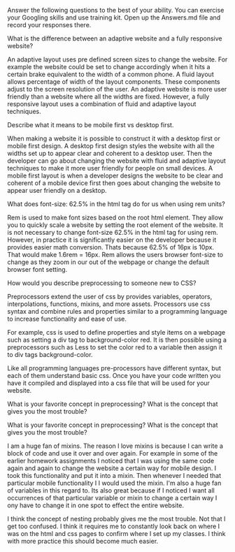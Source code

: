 Answer the following questions to the best of your ability. You can exercise your Googling skills and use training kit. Open up the Answers.md file and record your responses there.

What is the difference between an adaptive website and a fully responsive website?

An adaptive layout uses pre defined screen sizes to change the website. For example the website could be set to change accordingly when it hits a certain brake equivalent to the width of a common phone. A fluid layout allows percentage of width of the layout components. These components adjust to the screen resolution of the user. An adaptive website is more user friendly than a website where all the widths are fixed. However, a fully responsive layout uses a combination of fluid and adaptive layout techniques.


Describe what it means to be mobile first vs desktop first.

When making a website it is possible to construct it with a desktop first or mobile first design. A desktop first design styles the website with all the widths set up to appear clear and coherent to a desktop user. Then the developer can go about changing the website with fluid and adaptive layout techniques to make it more user friendly for people on small devices. A mobile first layout is when a developer designs the website to be clear and coherent of a mobile device first then goes about changing the website to appear user friendly on a desktop.

What does font-size: 62.5% in the html tag do for us when using rem units?

Rem is used to make font sizes based on the root html element. They allow you to quickly scale a website by setting the root element of the website. It is not necessary to change font-size 62.5% in the html tag for using rem. However, in practice it is significantly easier on the developer because it provides easier math conversion. Thats because 62.5% of 16px is 10px. That would make 1.6rem = 16px. Rem allows the users browser font-size to change as they zoom in our out of the webpage or change the default browser font setting.  

How would you describe preprocessing to someone new to CSS?

Preprocessors extend the user of css by provides variables, operators, interpolations, functions, mixins, and more assets. Processors use css syntax and combine rules and properties similar to a programming language to increase functionality and ease of use.

For example, css is used to define properties and style items on a webpage such as setting a div tag to background-color  red. It is then possible using a preprocessors such as Less to set the color red to a variable then assign it to div tags background-color. 

Like all programming languages pre-processors have different syntax, but each of them understand basic css. Once you have your code written you have it compiled and displayed into a css file that will be used for your website. 


What is your favorite concept in preprocessing? What is the concept that gives you the most trouble?

What is your favorite concept in preprocessing? What is the concept that gives you the most trouble?

I am a huge fan of mixins. The reason I love mixins is because I can write a block of code and use it over and over again. For example in some of the earlier homework assignments I noticed that I was using the same code again and again to change the website a certain way for mobile design. I took this functionality and put it into a mixin. Then whenever I needed that particular mobile functionality I I would used the mixin. I'm also a huge fan of variables in this regard to. Its also great because if I noticed I want all occurrences of that particular variable or mixin to change a certain way I ony have to change it in one spot to effect the entire website.

I think the concept of nesting probably gives me the most trouble. Not that I get too confused. I think it requires me to constantly look back on where I was on the html and css pages to confirm where I set up my classes. I think with more practice this should become much easier. 

